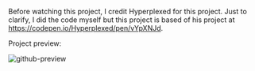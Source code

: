 Before watching this project, I credit Hyperplexed for this project. Just to clarify, I did the code myself but this project is based of his project at https://codepen.io/Hyperplexed/pen/vYpXNJd.

Project preview: 

![github-preview‬](https://user-images.githubusercontent.com/89547323/207648468-73f7d691-8ef1-4058-a04a-093324e88e9a.png)
